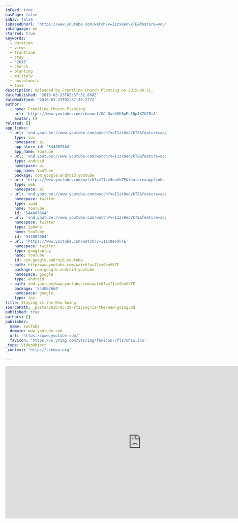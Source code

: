 ```yaml
---
inFeed: true
hasPage: false
inNav: false
isBasedOnUrl: 'https://www.youtube.com/watch?v=I1zx9eoVkTE&feature=youtu.be'
inLanguage: en
starred: true
keywords:
  - duration
  - views
  - frontline
  - stay
  - '2015'
  - church
  - planting
  - multiply
  - hostelworld
  - tove
description: Uploaded by Frontline Church Planting on 2015-08-31.
datePublished: '2016-03-23T02:37:52.860Z'
dateModified: '2016-03-23T02:37:39.277Z'
author:
  - name: Frontline Church Planting
    url: 'https://www.youtube.com/channel/UC-OxcKOK8pMc6Dp1KZUCRtA'
    avatar: {}
related: []
app_links:
  - url: 'vnd.youtube://www.youtube.com/watch?v=I1zx9eoVkTE&feature=applinks'
    type: ios
    namespace: ai
    app_store_id: '544007664'
    app_name: YouTube
  - url: 'vnd.youtube://www.youtube.com/watch?v=I1zx9eoVkTE&feature=applinks'
    type: android
    namespace: ai
    app_name: YouTube
    package: com.google.android.youtube
  - url: 'https://www.youtube.com/watch?v=I1zx9eoVkTE&feature=applinks'
    type: web
    namespace: ai
  - url: 'vnd.youtube://www.youtube.com/watch?v=I1zx9eoVkTE&feature=applinks'
    namespace: twitter
    type: ipad
    name: YouTube
    id: '544007664'
  - url: 'vnd.youtube://www.youtube.com/watch?v=I1zx9eoVkTE&feature=applinks'
    namespace: twitter
    type: iphone
    name: YouTube
    id: '544007664'
  - url: 'https://www.youtube.com/watch?v=I1zx9eoVkTE'
    namespace: twitter
    type: googleplay
    name: YouTube
    id: com.google.android.youtube
  - path: http/www.youtube.com/watch?v=I1zx9eoVkTE
    package: com.google.android.youtube
    namespace: google
    type: android
  - path: vnd.youtube/www.youtube.com/watch?v=I1zx9eoVkTE
    package: '544007664'
    namespace: google
    type: ios
title: Staying is the New Going
sourcePath: _posts/2016-03-20-staying-is-the-new-going.md
published: true
authors: []
publisher:
  name: YouTube
  domain: www.youtube.com
  url: 'https://www.youtube.com/'
  favicon: 'https://s.ytimg.com/yts/img/favicon-vflz7uhzw.ico'
_type: VideoObject
_context: 'http://schema.org'

---
```

<iframe src="https://cdn.embedly.com/widgets/media.html?src=https%3A%2F%2Fwww.youtube.com%2Fembed%2FI1zx9eoVkTE%3Ffeature%3Doembed&amp;url=https%3A%2F%2Fwww.youtube.com%2Fwatch%3Fv%3DI1zx9eoVkTE%26feature%3Dyoutu.be&amp;image=https%3A%2F%2Fi.ytimg.com%2Fvi%2FI1zx9eoVkTE%2Fhqdefault.jpg&amp;key=b7d04c9b404c499eba89ee7072e1c4f7&amp;type=text%2Fhtml&amp;schema=youtube" width="854" height="480" scrolling="no" frameborder="0" allowfullscreen="allowfullscreen" style=""></iframe>